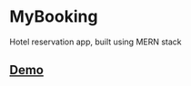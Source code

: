 # MyBooking
Hotel reservation app, built using MERN stack

## [Demo](https://mybooking.onrender.com/)
